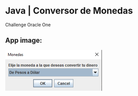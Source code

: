 #  Java | Conversor de Monedas
Challenge Oracle One

## App image:
![Conversor](./ConversorImage.png)